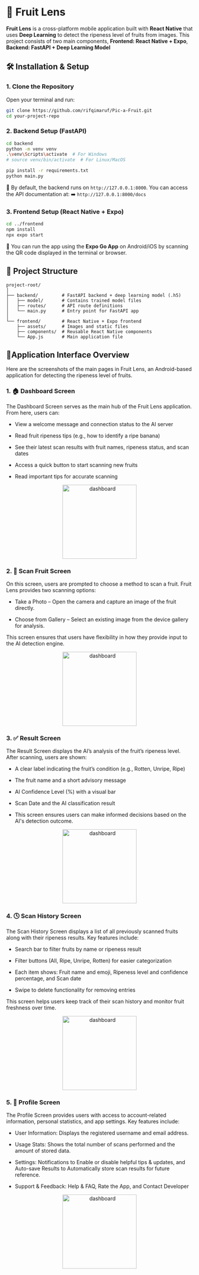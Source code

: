 
# 🍓 Fruit Lens

**Fruit Lens** is a cross-platform mobile application built with **React Native** that uses **Deep Learning** to detect the ripeness level of fruits from images. This project consists of two main components, **Frontend: React Native + Expo**, **Backend: FastAPI + Deep Learning Model**


## 🛠️ Installation & Setup

### 1. Clone the Repository

Open your terminal and run:

```bash
git clone https://github.com/rifqimaruf/Pic-a-Fruit.git
cd your-project-repo
```

### 2. Backend Setup (FastAPI)

```bash
cd backend
python -m venv venv
.\venv\Scripts\activate  # For Windows
# source venv/bin/activate  # For Linux/MacOS

pip install -r requirements.txt
python main.py
```

🔗 By default, the backend runs on `http://127.0.0.1:8000`.
You can access the API documentation at:
➡️ `http://127.0.0.1:8000/docs`

### 3. Frontend Setup (React Native + Expo)

```bash
cd ../frontend
npm install
npx expo start
```

📱 You can run the app using the **Expo Go App** on Android/iOS by scanning the QR code displayed in the terminal or browser.


## 📂 Project Structure

```
project-root/
│
├── backend/         # FastAPI backend + deep learning model (.h5)
│   ├── model/       # Contains trained model files
│   ├── routes/      # API route definitions
│   └── main.py      # Entry point for FastAPI app
│
└── frontend/        # React Native + Expo frontend
    ├── assets/      # Images and static files
    ├── components/  # Reusable React Native components
    └── App.js       # Main application file
```

## 📱Application Interface Overview

Here are the screenshots of the main pages in Fruit Lens, an Android-based application for detecting the ripeness level of fruits.

### 1. 🏠 Dashboard Screen
The Dashboard Screen  serves as the main hub of the Fruit Lens application. From here, users can:

- View a welcome message and connection status to the AI server

- Read fruit ripeness tips (e.g., how to identify a ripe banana)

- See their latest scan results with fruit names, ripeness status, and scan dates

- Access a quick button to start scanning new fruits

- Read important tips for accurate scanning

  
<p align="center">
  <img src="https://github.com/user-attachments/assets/8474e9a3-f394-4cea-9f60-5274bf12a8de" width="200" alt="dashboard" />
</p>


### 2. 🍎 Scan Fruit Screen
On this screen, users are prompted to choose a method to scan a fruit. Fruit Lens provides two scanning options:

- Take a Photo – Open the camera and capture an image of the fruit directly.

- Choose from Gallery – Select an existing image from the device gallery for analysis.

This screen ensures that users have flexibility in how they provide input to the AI detection engine.


<p align="center">
  <img src="https://github.com/user-attachments/assets/5f43764b-81fe-4997-961c-dc5bf40c1cb0" width="200" alt="dashboard" />
</p>


### 3. ✅ Result Screen
The Result Screen displays the AI’s analysis of the fruit’s ripeness level. After scanning, users are shown:

- A clear label indicating the fruit’s condition (e.g., Rotten, Unripe, Ripe)

- The fruit name and a short advisory message

- AI Confidence Level (%) with a visual bar

- Scan Date and the AI classification result

- This screen ensures users can make informed decisions based on the AI's detection outcome.


<p align="center">
  <img src="https://github.com/user-attachments/assets/ed9532f5-fcc2-45a0-b3d5-b2a3d0e13c38" width="200" alt="dashboard" />
</p>


 ### 4. 🕓 Scan History Screen
The Scan History Screen displays a list of all previously scanned fruits along with their ripeness results. Key features include:

- Search bar to filter fruits by name or ripeness result

- Filter buttons (All, Ripe, Unripe, Rotten) for easier categorization

- Each item shows: Fruit name and emoji, Ripeness level and confidence percentage, and Scan date
  
- Swipe to delete functionality for removing entries

This screen helps users keep track of their scan history and monitor fruit freshness over time.


<p align="center">
  <img src="https://github.com/user-attachments/assets/994ab0d6-2af0-4c47-9ee4-c03325803dd7" width="200" alt="dashboard" />
</p>


### 5. 🙋 Profile Screen
The Profile Screen provides users with access to account-related information, personal statistics, and app settings. Key features include:

- User Information: Displays the registered username and email address.

- Usage Stats: Shows the total number of scans performed and the amount of stored data.

- Settings: Notifications to Enable or disable helpful tips & updates, and Auto-save Results to Automatically store scan results for future reference.

- Support & Feedback: Help & FAQ, Rate the App, and Contact Developer


<p align="center">
  <img src="https://github.com/user-attachments/assets/dae79e7d-4033-49ba-9dbd-15d3b36b99c0" width="200" alt="dashboard" />
</p>
